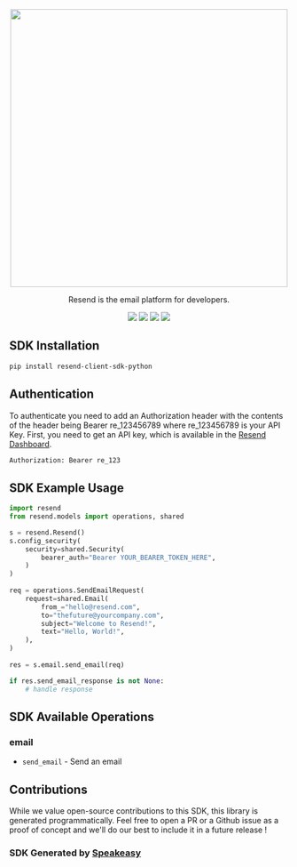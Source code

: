 <div align="center">
    <picture>
        <source srcset="https://user-images.githubusercontent.com/68016351/221072893-61d9e99a-ed2a-4f58-b167-0ff2cbea0614.svg" media="(prefers-color-scheme: dark)" width="500">
        <img src="https://user-images.githubusercontent.com/68016351/221070388-c5faf78a-d3b7-440b-a300-c2e7b635279b.svg" width="500">
    </picture>
   <p>Resend is the email platform for developers.</p>
   <a href="https://resend.com/docs/api-reference/concepts"><img src="https://img.shields.io/static/v1?label=Docs&message=API Ref&color=000000&style=for-the-badge" /></a>
   <a href="https://github.com/resendlabs/resend-python/actions"><img src="https://img.shields.io/github/actions/workflow/status/resendlabs/resend-python/speakeasy_sdk_generation.yaml?style=for-the-badge" /></a>
  <a href="https://opensource.org/licenses/MIT"><img src="https://img.shields.io/badge/License-MIT-blue.svg?style=for-the-badge" /></a>
  <a href="https://github.com/resendlabs/resend-python/releases"><img src="https://img.shields.io/github/v/release/resendlabs/resend-python?sort=semver&style=for-the-badge" /></a>
</div>

<!-- Start SDK Installation -->
## SDK Installation

```bash
pip install resend-client-sdk-python
```
<!-- End SDK Installation -->

## Authentication

To authenticate you need to add an Authorization header with the contents of the header being Bearer re_123456789 where re_123456789 is your API Key. First, you need to get an API key, which is available in the [Resend Dashboard](https://resend.com/login).

```bash
Authorization: Bearer re_123
```

## SDK Example Usage
```python
import resend
from resend.models import operations, shared

s = resend.Resend()
s.config_security(
    security=shared.Security(
        bearer_auth="Bearer YOUR_BEARER_TOKEN_HERE",
    )
)
   
req = operations.SendEmailRequest(
    request=shared.Email(
        from_="hello@resend.com",
        to="thefuture@yourcompany.com",
        subject="Welcome to Resend!",
        text="Hello, World!",
    ),
)
    
res = s.email.send_email(req)

if res.send_email_response is not None:
    # handle response
```

<!-- Start SDK Available Operations -->
## SDK Available Operations


### email

* `send_email` - Send an email
<!-- End SDK Available Operations -->

## Contributions

While we value open-source contributions to this SDK, this library is generated programmatically. Feel free to open a PR or a Github issue as a proof of concept and we'll do our best to include it in a future release !

### SDK Generated by [Speakeasy](https://docs.speakeasyapi.dev/docs/using-speakeasy/client-sdks)
